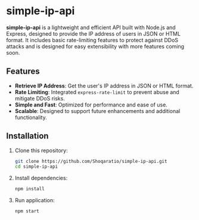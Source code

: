 # simple-ip-api

**simple-ip-api** is a lightweight and efficient API built with Node.js and Express, designed to provide the IP address of users in JSON or HTML format. It includes basic rate-limiting features to protect against DDoS attacks and is designed for easy extensibility with more features coming soon.

## Features

- **Retrieve IP Address**: Get the user's IP address in JSON or HTML format.
- **Rate Limiting**: Integrated `express-rate-limit` to prevent abuse and mitigate DDoS risks.
- **Simple and Fast**: Optimized for performance and ease of use.
- **Scalable**: Designed to support future enhancements and additional functionality.

## Installation

1. Clone this repository:
   ```bash
   git clone https://github.com/Shoqaratio/simple-ip-api.git
   cd simple-ip-api

2. Install dependencies:
   ```bash
   npm install
3. Run application:
   ```bash
   npm start
